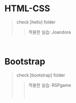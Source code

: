 # HTML-CSS
>check [hello] folder <br>
>>적용한 실습: Joandora 
<br/>

# Bootstrap
>check [bootstrap] folder<br> 
>>적용한 실습: RSPgame
<br/><br/><br/>
